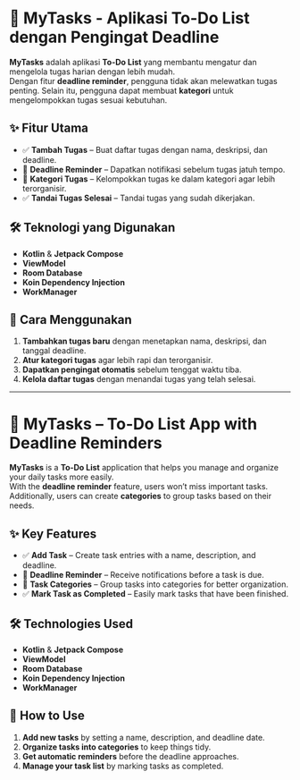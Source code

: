 # 📌 MyTasks - Aplikasi To-Do List dengan Pengingat Deadline 

**MyTasks** adalah aplikasi **To-Do List** yang membantu mengatur dan mengelola tugas harian dengan lebih mudah.  
Dengan fitur **deadline reminder**, pengguna tidak akan melewatkan tugas penting. Selain itu, pengguna dapat membuat **kategori** untuk mengelompokkan tugas sesuai kebutuhan.

## ✨ Fitur Utama  
- ✅ **Tambah Tugas** – Buat daftar tugas dengan nama, deskripsi, dan deadline.  
- 🔔 **Deadline Reminder** – Dapatkan notifikasi sebelum tugas jatuh tempo.  
- 📂 **Kategori Tugas** – Kelompokkan tugas ke dalam kategori agar lebih terorganisir.  
- ✅ **Tandai Tugas Selesai** – Tandai tugas yang sudah dikerjakan.

## 🛠 Teknologi yang Digunakan  
- **Kotlin** & **Jetpack Compose**
- **ViewModel**
- **Room Database**
- **Koin Dependency Injection**
- **WorkManager**

## 📖 Cara Menggunakan  
1. **Tambahkan tugas baru** dengan menetapkan nama, deskripsi, dan tanggal deadline.  
2. **Atur kategori tugas** agar lebih rapi dan terorganisir.  
3. **Dapatkan pengingat otomatis** sebelum tenggat waktu tiba.  
4. **Kelola daftar tugas** dengan menandai tugas yang telah selesai.

---

# 📌 MyTasks – To-Do List App with Deadline Reminders

**MyTasks** is a **To-Do List** application that helps you manage and organize your daily tasks more easily.  
With the **deadline reminder** feature, users won’t miss important tasks. Additionally, users can create **categories** to group tasks based on their needs.

## ✨ Key Features
- ✅ **Add Task** – Create task entries with a name, description, and deadline.  
- 🔔 **Deadline Reminder** – Receive notifications before a task is due.  
- 📂 **Task Categories** – Group tasks into categories for better organization.  
- ✅ **Mark Task as Completed** – Easily mark tasks that have been finished.

## 🛠 Technologies Used
- **Kotlin** & **Jetpack Compose**  
- **ViewModel**  
- **Room Database**  
- **Koin Dependency Injection**  
- **WorkManager**

## 📖 How to Use
1. **Add new tasks** by setting a name, description, and deadline date.  
2. **Organize tasks into categories** to keep things tidy.  
3. **Get automatic reminders** before the deadline approaches.  
4. **Manage your task list** by marking tasks as completed.
